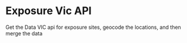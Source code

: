 # Exposure Vic API

Get the Data VIC api for exposure sites, geocode the locations, and then merge the data
